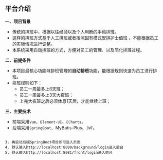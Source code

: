 

## 平台介绍

**一、项目背景**

- 传统的排班中，根据以往经验以及个人判断的手动排班。
- 这样的排班方式基于人工排班或者按照固有模式安排护士值班 ，不能根据员工的实际情况进行调整。
- 本系统采用自动排班的方式，方便对员工的管理、以及简化排班过程。

**二、前提条件**

- 本项目最核心功能味排班管理的**自动排班**功能，能根据规则快速为员工进行排班。
- 排班规则如下：
  - 员工一周最多上6天班；
  - 员工一周最多上3天大夜班；
  - 上完大夜班之后必须休息1天后，才能继续上班；

**三、主要技术**

- 前端采用`Vue`、`Element-UI`、`ECharts`。
- 后端采用`SpringBoot`、MyBatis-Plus、`JWT`。

```

3. 再启动后端SpringBoot项目即可进入页面
4. 默认输入http://localhost:8080/background/login进入后台
5. 默认输入http://localhost:8081/front/login进入前台



